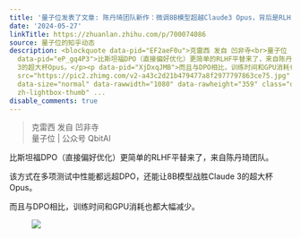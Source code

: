```yaml
---
title: '量子位发表了文章: 陈丹琦团队新作：微调8B模型超越Claude3 Opus，背后是RLHF新平替'
date: '2024-05-27'
linkTitle: https://zhuanlan.zhihu.com/p/700074086
source: 量子位的知乎动态
description: <blockquote data-pid="EF2aeF0u">克雷西 发自 凹非寺<br>量子位 | 公众号 QbitAI</blockquote><p
  data-pid="eP_gq4P3">比斯坦福DPO（直接偏好优化）更简单的RLHF平替来了，来自陈丹琦团队。</p><p data-pid="oYwWEB5a">该方式在多项测试中性能都远超DPO，还能让8B模型战胜Claude
  3的超大杯Opus。</p><p data-pid="XjDxqJMB">而且与DPO相比，训练时间和GPU消耗也都大幅减少。</p><figure data-size="normal"><img
  src="https://pic2.zhimg.com/v2-a43c2d21b479477a8f2977797863ce75.jpg" data-caption=""
  data-size="normal" data-rawwidth="1080" data-rawheight="359" class="origin_image
  zh-lightbox-thumb" ...
disable_comments: true
---
```

<blockquote data-pid="EF2aeF0u">克雷西 发自 凹非寺<br>量子位 | 公众号 QbitAI</blockquote><p data-pid="eP_gq4P3">比斯坦福DPO（直接偏好优化）更简单的RLHF平替来了，来自陈丹琦团队。</p><p data-pid="oYwWEB5a">该方式在多项测试中性能都远超DPO，还能让8B模型战胜Claude 3的超大杯Opus。</p><p data-pid="XjDxqJMB">而且与DPO相比，训练时间和GPU消耗也都大幅减少。</p><figure data-size="normal"><img src="https://pic2.zhimg.com/v2-a43c2d21b479477a8f2977797863ce75.jpg" data-caption="" data-size="normal" data-rawwidth="1080" data-rawheight="359" class="origin_image zh-lightbox-thumb" ...